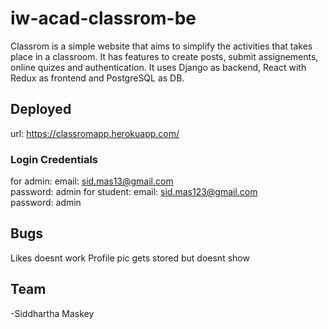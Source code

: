 # iw-acad-classrom-be 

Classrom is a simple website that aims to simplify the activities that takes place in a classroom. It has features to create posts, submit assignements, online quizes and authentication.
It uses Django as backend, React with Redux as frontend and PostgreSQL as DB.

## Deployed 
url: https://classromapp.herokuapp.com/

### Login Credentials
for admin: email: sid.mas13@gmail.com	
	password: admin
for student: email: sid.mas123@gmail.com	
	password: admin

## Bugs
Likes doesnt work
Profile pic gets stored but doesnt show

## Team
-Siddhartha Maskey

